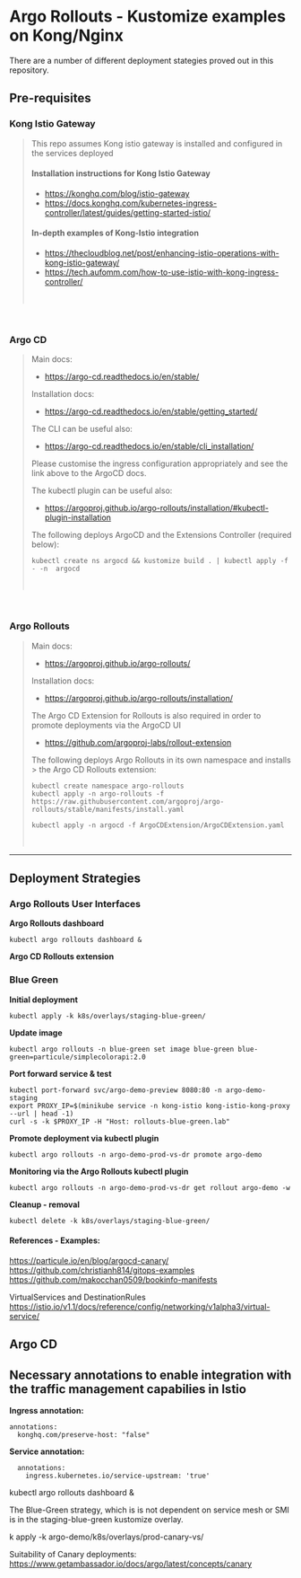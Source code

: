 # Argo Rollouts - Kustomize examples on Kong/Nginx
There are a number of different deployment stategies proved out in this repository.

## Pre-requisites

### Kong Istio Gateway
> This repo assumes Kong istio gateway is installed and configured in the services deployed
> 
> #### Installation instructions for Kong Istio Gateway
> * https://konghq.com/blog/istio-gateway
> * https://docs.konghq.com/kubernetes-ingress-controller/latest/guides/getting-started-istio/
> 
> #### In-depth examples of Kong-Istio integration
> * https://thecloudblog.net/post/enhancing-istio-operations-with-kong-istio-gateway/
> * https://tech.aufomm.com/how-to-use-istio-with-kong-ingress-controller/
><br />
<br />

### Argo CD
> Main docs:
> * https://argo-cd.readthedocs.io/en/stable/
> 
> Installation docs: 
> * https://argo-cd.readthedocs.io/en/stable/getting_started/
> 
> The CLI can be useful also:
> * https://argo-cd.readthedocs.io/en/stable/cli_installation/
> 
> Please customise the ingress configuration appropriately and see the link above to the ArgoCD docs.
> 
> The kubectl plugin can be useful also:
> * https://argoproj.github.io/argo-rollouts/installation/#kubectl-plugin-installation
> 
> 
> The following deploys ArgoCD and the Extensions Controller (required below):
> ```
> kubectl create ns argocd && kustomize build . | kubectl apply -f - -n  argocd 
> ``` 
><br />
<br />

### Argo Rollouts
> Main docs:
> * https://argoproj.github.io/argo-rollouts/
> 
> Installation docs: 
> * https://argoproj.github.io/argo-rollouts/installation/
> 
> The Argo CD Extension for Rollouts is also required in order to promote deployments via the ArgoCD UI
> * https://github.com/argoproj-labs/rollout-extension
> 
> The following deploys Argo Rollouts in its own namespace and installs > the Argo CD Rollouts extension:
> ```
> kubectl create namespace argo-rollouts
> kubectl apply -n argo-rollouts -f https://raw.githubusercontent.com/argoproj/argo-rollouts/stable/manifests/install.yaml
> 
> kubectl apply -n argocd -f ArgoCDExtension/ArgoCDExtension.yaml
> ```
><br />
----

## Deployment Strategies

### Argo Rollouts User Interfaces
**Argo Rollouts dashboard**
```
kubectl argo rollouts dashboard &
```
**Argo CD Rollouts extension**

### Blue Green
**Initial deployment**
```
kubectl apply -k k8s/overlays/staging-blue-green/
```

**Update image**
```
kubectl argo rollouts -n blue-green set image blue-green blue-green=particule/simplecolorapi:2.0
```

**Port forward service & test**
```
kubectl port-forward svc/argo-demo-preview 8080:80 -n argo-demo-staging
export PROXY_IP=$(minikube service -n kong-istio kong-istio-kong-proxy --url | head -1) 
curl -s -k $PROXY_IP -H "Host: rollouts-blue-green.lab"
```

**Promote deployment via kubectl plugin**
```
kubectl argo rollouts -n argo-demo-prod-vs-dr promote argo-demo
```


**Monitoring via the Argo Rollouts kubectl plugin**
```
kubectl argo rollouts -n argo-demo-prod-vs-dr get rollout argo-demo -w
```


**Cleanup - removal**
```
kubectl delete -k k8s/overlays/staging-blue-green/
```


#### References - Examples:
https://particule.io/en/blog/argocd-canary/
https://github.com/christianh814/gitops-examples
https://github.com/makocchan0509/bookinfo-manifests

VirtualServices and DestinationRules
https://istio.io/v1.1/docs/reference/config/networking/v1alpha3/virtual-service/



## Argo CD

## Necessary annotations to enable integration with the traffic management capabilies in Istio

**Ingress annotation:**
```
annotations:
  konghq.com/preserve-host: "false"
```

**Service annotation:**
```
  annotations:
    ingress.kubernetes.io/service-upstream: 'true'
```


kubectl argo rollouts dashboard &

The Blue-Green strategy, which is is not dependent on service mesh or SMI is in the staging-blue-green kustomize overlay.

k apply -k argo-demo/k8s/overlays/prod-canary-vs/






Suitability of Canary deployments:
https://www.getambassador.io/docs/argo/latest/concepts/canary